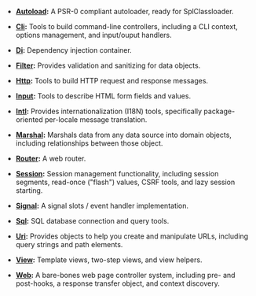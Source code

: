 - **[Autoload](/Aura.Autoload):** A PSR-0 compliant autoloader, ready for SplClassloader.

- **[Cli](/Aura.Cli):** Tools to build command-line controllers, including a CLI context, options management, and input/ouput handlers.

- **[Di](/Aura.Di):** Dependency injection container.

- **[Filter](/Aura.Filter):** Provides validation and sanitizing for data objects.

- **[Http](/Aura.Http):** Tools to build HTTP request and response messages.

- **[Input](/Aura.Input):** Tools to describe HTML form fields and values.

- **[Intl](/Aura.Intl):** Provides internationalization (I18N) tools, specifically package-oriented per-locale message translation.
  
- **[Marshal](/Aura.Marshal):** Marshals data from any data source into domain objects, including relationships between those object.

- **[Router](/Aura.Router):** A web router.

- **[Session](/Aura.Session):** Session management functionality, including session segments, read-once ("flash") values, CSRF tools, and lazy session starting.

- **[Signal](/Aura.Signal):** A signal slots / event handler implementation.

- **[Sql](/Aura.Sql):** SQL database connection and query tools.

- **[Uri](/Aura.Uri):** Provides objects to help you create and manipulate URLs, including query strings and path elements.

- **[View](/Aura.View):** Template views, two-step views, and view helpers.

- **[Web](/Aura.Web):** A bare-bones web page controller system, including pre- and post-hooks, a response transfer object, and context discovery.
